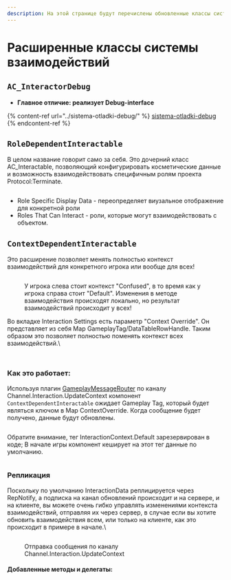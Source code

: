 ```yaml
---
description: На этой странице будут перечислены обновленные классы системы взаимодействий.
---
```


# Расширенные классы системы взаимодействий

## `AC_InteractorDebug`

* **Главное отличие: реализует Debug-interface**

{% content-ref url="../sistema-otladki-debug/" %}
[sistema-otladki-debug](../sistema-otladki-debug/)
{% endcontent-ref %}

## **`RoleDependentInteractable`**

В целом название говорит само за себя. Это дочерний класс AC\_Interactable, позволяющий конфигурировать косметические данные и возможность взаимодействовать специфичным ролям проекта Protocol:Terminate.&#x20;

<figure><img src="../../../.gitbook/assets/image (55).png" alt=""><figcaption></figcaption></figure>

* Role Specific Display Data - переопределяет виузальное отображение для конкретной роли
* Roles That Can Interact - роли, которые могут взаимодействовать с объектом.&#x20;

## `ContextDependentInteractable`

Это расширение позволяет менять полностью контекст взаимодействий для конкретного игрока или вообще для всех!

<figure><img src="../../../.gitbook/assets/image (2).png" alt=""><figcaption><p>У игрока слева стоит контекст "Confused", в то время как у игрока справа стоит "Default". Изменения в методе взаимодействия происходят локально, но результат взаимодействий происходит у всех!</p></figcaption></figure>

Во вкладке Interaction Settings есть параметр "Context Override". Он представляет из себя Map GameplayTag/DataTableRowHandle.  Таким образом это позволяет полностью поменять контекст всех взаимодействий.\


<figure><img src="../../../.gitbook/assets/image (1) (1) (1).png" alt=""><figcaption></figcaption></figure>

<figure><img src="../../../.gitbook/assets/image (3).png" alt=""><figcaption></figcaption></figure>

### Как это работает:

Используя плагин [GameplayMessageRouter](https://github.com/imnazake/gameplay-message-router/tree/master) по каналу Channel.Interaction.UpdateContext компонент `ContextDependentInteractable` ожидает Gameplay Tag, который будет являться ключом в Map ContextOverride. Когда сообщение будет получено,  данные будут обновлены.

<figure><img src="../../../.gitbook/assets/image (4).png" alt=""><figcaption></figcaption></figure>

Обратите внимание, тег InteractionContext.Default зарезервирован в коде; В начале игры компонент кеширует на этот тег данные по умолчанию.

<figure><img src="../../../.gitbook/assets/image (7).png" alt=""><figcaption></figcaption></figure>

### Репликация

Поскольку по умолчанию InteractionData реплицируется через RepNotify, а подписка на канал обновлений происходит и на сервере, и на клиенте, вы можете очень гибко управлять изменениями контекста взаимодействий, отправляя их через сервер, в случае если вы хотите обновить взаимодействия всем, или только на клиенте, как это происходит в примере в начале.\


<figure><img src="../../../.gitbook/assets/image (8).png" alt=""><figcaption><p>Отправка сообщения по каналу Channel.Interaction.UpdateContext</p></figcaption></figure>

#### Добавленные методы и делегаты:

<figure><img src="../../../.gitbook/assets/image (10).png" alt=""><figcaption></figcaption></figure>





